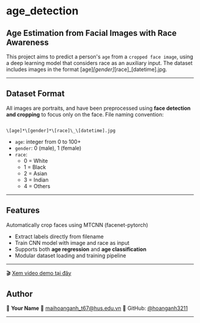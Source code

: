 # age_detection

## Age Estimation from Facial Images with Race Awareness

This project aims to predict a person's `age` from a `cropped face image`, using a deep learning model that considers race as an auxiliary input. The dataset includes images in the format [age]_[gender]_[race]_[datetime].jpg.

---

## Dataset Format

All images are portraits, and have been preprocessed using **face detection and cropping** to focus only on the face. File naming convention:

```

\[age]*\[gender]*\[race]\_\[datetime].jpg

````

- `age`: integer from 0 to 100+
- `gender`: 0 (male), 1 (female)
- `race`:  
  - 0 = White  
  - 1 = Black  
  - 2 = Asian  
  - 3 = Indian  
  - 4 = Others

---

## Features

 Automatically crop faces using MTCNN (facenet-pytorch)
- Extract labels directly from filename
- Train CNN model with image and race as input
- Supports both **age regression** and **age classification**
- Modular dataset loading and training pipeline

---
🎬 [Xem video demo tại đây](https://youtu.be/bumjmAuE6zM)



## Author

👤 **Your Name**
📧 [maihoanganh_t67@hus.edu.vn](mailto:maihoanganh_t67@hus.edu.vn)
🔗 GitHub: [@hoanganh3211](https://github.com/hoanganh3211)

---
